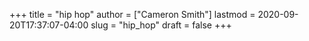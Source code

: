 +++
title = "hip hop"
author = ["Cameron Smith"]
lastmod = 2020-09-20T17:37:07-04:00
slug = "hip_hop"
draft = false
+++
